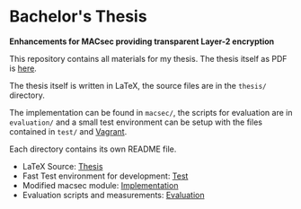 # Bachelor's Thesis
**Enhancements for MACsec providing transparent Layer-2 encryption**

This repository contains all materials for my thesis.
The thesis itself as PDF is [here](thesis/thesis.pdf).

The thesis itself is written in LaTeX, the source files are in the `thesis/` directory.

The implementation can be found in `macsec/`, the scripts for evaluation are in `evaluation/` and a small test environment can be setup with the files contained in `test/` and [Vagrant](https://vagrantup.com).

Each directory contains its own README file.

* LaTeX Source: [Thesis](thesis/README.md)
* Fast Test environment for development: [Test](test/README.md)
* Modified macsec module: [Implementation](macsec/README.md)
* Evaluation scripts and measurements: [Evaluation](evaluation/README.md)
